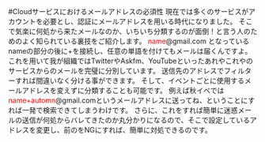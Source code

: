 #Cloudサービスにおけるメールアドレスの必須性
現在では多くのサービスがアカウントを必要とし、認証にメールアドレスを用いる時代になりました。
そこで気楽に何処から来たメールなのか、いちいち分類するのが面倒！と言う人のためのよく知られている裏技をご紹介します。
<font color="red">
name</font>@gmail.com
となっているnameの部分の後に+を接続し、任意の単語を付けてもメールは届くんですよ。
これを用いて我が組織ではTwitterやAskfm、YouTubeといったあれやこれやのサービスからのメールを完璧に分別しています。
送信先のアドレスでフィルターすれば間違いなく分ける事ができます。
そして、イベントごとに使用するメールアドレスを変えずに分類することも可能です。
例えば秋イベでは<font color="red">name+automn</font>@gmail.comというメールアドレスに送ってね、ということにすれば一発で検索できてしまうわけです。
さらに、これをすれば簡単に迷惑メールの送信が何処からバレてきたのか丸分かりになるので、そこで設定しているアドレスを変更し、前のをNGにすれば、簡単に対処できるのです。
